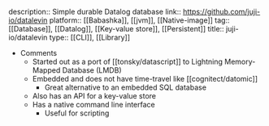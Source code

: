 description:: Simple durable Datalog database
link:: https://github.com/juji-io/datalevin
platform:: [[Babashka]], [[jvm]], [[Native-image]]
tag:: [[Database]], [[Datalog]], [[Key-value store]], [[Persistent]]
title:: juji-io/datalevin
type:: [[CLI]], [[Library]]

- Comments
	- Started out as a port of [[tonsky/datascript]] to Lightning Memory-Mapped Database (LMDB)
	- Embedded and does not have time-travel like [[cognitect/datomic]]
		- Great alternative to an embedded SQL database
	- Also has an API for a key-value store
	- Has a native command line interface
		- Useful for scripting